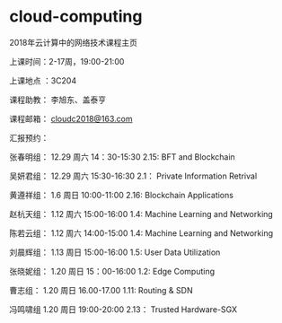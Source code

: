 # cloud-computing
2018年云计算中的网络技术课程主页

上课时间：2-17周，19:00-21:00

上课地点 ：3C204

课程助教：  李旭东、盖泰亨 
    
课程邮箱： cloudc2018@163.com

 
汇报预约：

张春明组：  12.29 周六 14：30-15:30       2.15: BFT and Blockchain

吴妍君组：  12.29 周六 15:30-16:30        2.1： Private Information Retrival 

黄遵祥组：  1.6 周日 10:00-11:00          2.16: Blockchain Applications

赵杭天组：  1.12  周六 15:00-16:00         1.4: Machine Learning and Networking

陈若云组：  1.12 周六 14:00-15:00          1.4: Machine Learning and Networking
  
刘晨辉组：  1.13 周日  15:00-16:00          1.5: User Data Utilization

张晓妮组：  1.20  周日 15：00-16:00        1.2: Edge Computing

曹志组：    1.20 周日 16.00-17.00         1.11: Routing & SDN
 
冯鸣啸组    1.20 周日 19:00-20:00          2.13： Trusted Hardware-SGX


